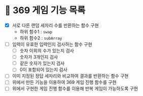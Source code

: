 # 📜 369 게임 기능 목록

- [x] 서로 다른 랜덤 세자리 수를 반환하는 함수 구현
  - 하위 함수1 : `swap`
  - 하위 함수2 : `subArray`
- [ ] 입력이 유효한 입력인지 검사하는 함수 구현
  - [ ] 숫자 이외의 수가 있는지 검사
  - [ ] 숫자가 3개인지 검사
  - [ ] 같은 숫자가 있는지 검사
  - [ ] 0이 포함되어 있는지 검사
- [ ] 이미 지정된 정답 세자리와 비교하여 결과를 반환하는 함수 구현
- [ ] 위에서 만든 기능을 이용하여 369 게임 진행 함수를 구현
- [ ] 위에서 구현한 게임 진행 함수를 이용해 반복 게임이 가능하도록 구현